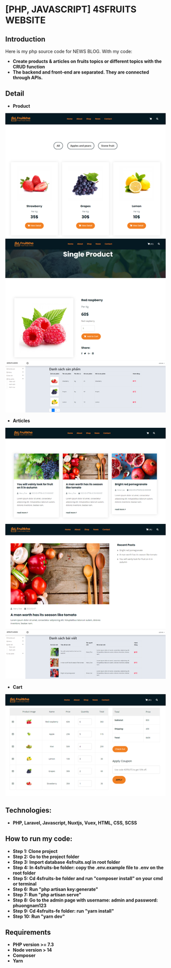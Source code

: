 # [PHP, JAVASCRIPT] 4SFRUITS WEBSITE

## Introduction

Here is my php source code for NEWS BLOG. With my code: 
* **Create products & articles on fruits topics or different topics with the CRUD function**
* **The backend and front-end are separated. They are connected through APIs.**

## Detail
* **Product**
<img src="./README-Images/product-fe.png" alt="product" />
<img src="./README-Images/single-product.png" alt="product" /> 
<img src="./README-Images/product-be.png" alt="product" />

* **Articles**
<img src="./README-Images/article-fe.png" alt="article" />
<img src="./README-Images/single-article.png" alt="article" /> 
<img src="./README-Images/article-be.png" alt="product" /> 

* **Cart**
<img src="./README-Images/cart.png" alt="cart" /> 

## Technologies:
* **PHP, Laravel, Javascript, Nuxtjs, Vuex, HTML, CSS, SCSS**

## How to run my code:
* **Step 1: Clone project**
* **Step 2: Go to the project folder**
* **Step 3: Import database 4sfruits.sql in root folder**
* **Step 4: In 4sfruits-be folder: copy the .env.example file to .env on the root folder**
* **Step 5: Cd 4sfruits-be folder and run "composer install" on your cmd or terminal**
* **Step 6: Run "php artisan key:generate"**
* **Step 7: Run "php artisan serve"**
* **Step 8: Go to the admin page with username: admin and password: phuongnam123**
* **Step 9: Cd 4sfruits-fe folder: run "yarn install"**
* **Step 10: Run "yarn dev"**

## Requirements
* **PHP version >= 7.3**
* **Node version > 14**
* **Composer**
* **Yarn**